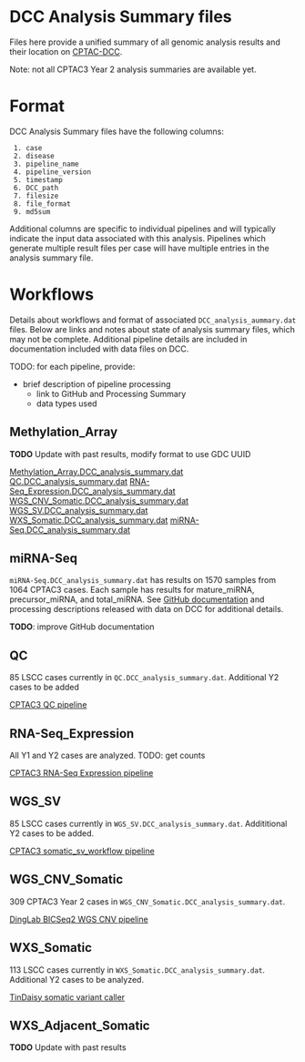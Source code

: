 # DCC Analysis Summary files

Files here provide a unified summary of all genomic analysis results and their location on 
[CPTAC-DCC](https://cptc-xfer.uis.georgetown.edu/aspera/user/).

Note: not all CPTAC3 Year 2 analysis summaries are available yet.

# Format

DCC Analysis Summary files have the following columns:
```
 1. case
 2. disease
 3. pipeline_name
 4. pipeline_version
 5. timestamp
 6. DCC_path
 7. filesize
 8. file_format
 9. md5sum
```

Additional columns are specific to individual pipelines and will typically indicate the input data associated with this analysis.
Pipelines which generate multiple result files per case will have multiple entries in the analysis summary file.

# Workflows

Details about workflows and format of associated `DCC_analysis_aummary.dat` files.  Below are links and notes about state of
analysis summary files, which may not be complete.  Additional pipeline details are included in documentation included with
data files on DCC.

TODO: for each pipeline, provide:
* brief description of pipeline processing
    * link to GitHub and Processing Summary
    * data types used


## Methylation_Array

**TODO** Update with past results, modify format to use GDC UUID


[Methylation_Array.DCC_analysis_summary.dat]()
[QC.DCC_analysis_summary.dat]()
[RNA-Seq_Expression.DCC_analysis_summary.dat]()
[WGS_CNV_Somatic.DCC_analysis_summary.dat]()
[WGS_SV.DCC_analysis_summary.dat]()
[WXS_Somatic.DCC_analysis_summary.dat]()
[miRNA-Seq.DCC_analysis_summary.dat]()

## miRNA-Seq

`miRNA-Seq.DCC_analysis_summary.dat` has results on 1570 samples from 1064
CPTAC3 cases.  Each sample has results for mature_miRNA, precursor_miRNA, and
total_miRNA.  See [GitHub
documentation](https://github.com/ding-lab/CPTAC_miRNA) and processing
descriptions released with data on DCC for additional details.

**TODO**: improve GitHub documentation

## QC

85 LSCC cases currently in `QC.DCC_analysis_summary.dat`.  Additional Y2 cases to be added

[CPTAC3 QC pipeline](https://github.com/ding-lab/CPTAC3_QC)


## RNA-Seq_Expression

All Y1 and Y2 cases are analyzed. TODO: get counts

[CPTAC3 RNA-Seq Expression pipeline](https://github.com/ding-lab/cptac_rna_expression)

## WGS_SV

85 LSCC cases currently in `WGS_SV.DCC_analysis_summary.dat`.  Addititional Y2 cases to be added.

[CPTAC3 somatic_sv_workflow pipeline](https://github.com/ding-lab/somatic_sv_workflow)

## WGS_CNV_Somatic

309 CPTAC3 Year 2 cases in `WGS_CNV_Somatic.DCC_analysis_summary.dat`.

[DingLab BICSeq2 WGS CNV pipeline](https://github.com/ding-lab/BICSEQ2)

## WXS_Somatic

113 LSCC cases currently in `WXS_Somatic.DCC_analysis_summary.dat`.  Additional Y2 cases to be analyzed.

[TinDaisy somatic variant caller](https://github.com/ding-lab/TinDaisy)

## WXS_Adjacent_Somatic

**TODO** Update with past results


